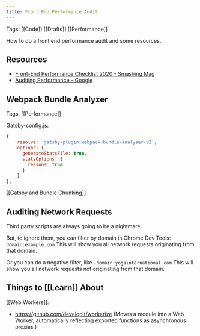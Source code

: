```yaml
---
title: Front End Performance Audit
---
```


Tags: [[Code]] [[Drafts]] [[Performance]]

How to do a front end performance audit and some resources.

## Resources

- [Front-End Performance Checklist 2020 - Smashing Mag](https://www.smashingmagazine.com/2020/01/front-end-performance-checklist-2020-pdf-pages/)
- [Auditing Performance - Google](https://developers.google.com/web/fundamentals/performance/audit)

## Webpack Bundle Analyzer
Tags: [[Performance]]

Gatsby-config.js:

```js
{
	resolve: `gatsby-plugin-webpack-bundle-analyser-v2`,
	options: {
	  generateStatsFile: true,
	  statsOptions: {
	    reasons: true
	  }
	}
},
```

[[Gatsby and Bundle Chunking]]

## Auditing Network Requests

Third party scripts are always going to be a nightmare.

But, to ignore them, you can filter by domain in Chrome Dev Tools: `domain:example.com` This will show you all network requests originating from that domain.

Or you can do a negative filter, like `-domain:yogainternational.com` This will show you all network requests not originating from that domain.

## Things to [[Learn]] About

[[Web Workers]]:

 - https://github.com/developit/workerize (Moves a module into a Web Worker, automatically reflecting exported functions as asynchronous proxies.)